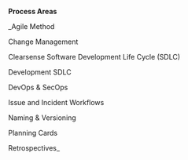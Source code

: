 **Process Areas**

_Agile Method

Change Management

Clearsense Software Development Life Cycle (SDLC)

Development SDLC

DevOps & SecOps

Issue and Incident Workflows

Naming & Versioning

Planning Cards

Retrospectives_
